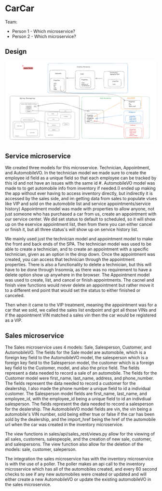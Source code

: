 # CarCar

Team:

* Person 1 - Which microservice?
* Person 2 - Which microservice?

## Design
![Project Beta Design](ProjectBetaDesign.png)
## Service microservice

We created three models for this microservice. Technician, Appointment, and AutomobileVO.
In the technician model we made sure to create the employee id field as a unique field so that each employee can be tracked by this id and not have an issues with the same id #.
AutomobileVO model was made to to get automobile info from inventory if needed.(I ended up making the app without ever having to access inventory directly, but indirectly it is accessed by the sales side, and im getting data from sales to populate vlues like VIP and sold on the automobile list and service appointments/service history)
Appointment model was made with properties to allow anyone, not just someone who has purchased a car from us, create an appointment with our service center. We did set status to default to scheduled, so it will show up on the eservice appointment list, then from there you can either cancel or finish it, but all three status's will show up on service history list.

We mainly used just the technician model and appointment model to make the front and back ends of the SPA.
The technician model was used to be able to create a technician, and to create an appointment with a specific technician, given as an option in the drop down. Once the appointment was created, you can access that technician through the appointment properties. There is also a functionality to delete a technician, but this will have to be done through Insomnia, as there was no requirement to have a delete option show up anywhere in the browser.
The Appointment model was used to create, list, and cancel or finish appointments. The cacnel and finish view functions would never delete an appointment but rather move it to a different end point that would set the status to either finished or canceled.

Then when it came to the VIP treatment, meaning the appointment was for a car that we sold, we called the sales list endpoint and got all those VINs and if the appointment VIN matched a sales vin then the car would be registered as a VIP.


## Sales microservice

The Sales microservice uses 4 models: Sale, Salesperson, Customer, and AutomobileVO. The fields for the Sale model are automobile, which is a foreign key field to the AutomobileVO model, the salesperson which is a foreign key field to the Salesperson model, the customer which is a foreign key field to the Customer, model, and also the price field. The fields represent a data needed to record a sale of an automobile. The fields for the Customer model were first_name, last_name, address, and phone_number. The fields represent the data needed to record a customer for the dealership, I also made the phone number a unique field to id a individual customer. The Salesperson model fields are first_name, last_name, and employee_id, with the employee_id being a unique field to id an indivdiual salesperson. The fields represent the data needed to record a salesperson for the dealership. The AutomobileVO model fields are vin, the vin being a automobile's VIN number, sold being either true or false if the car has been sold by the dealership, and the import_href being the href of the automobile url when the car was created in the inventory microservice.


The view functions in sales/api/sales_rest/views.py allow for the viewing of all sales, customers, salespeople, and the  creation of new sale, customer, and salespersons. The view function also allow for the deletion of the models: sale, customer, saleperson.


The integration the sales microservice has with the inventory microservice is with the use of a poller. The poller makes an api call to the inventory microservice which has all of the automobiles created, and every 60 second checks to see if any new automobiles were created or updated and will either create a new AutomobileVO or update the existing automobileVO in the sales microservice.
